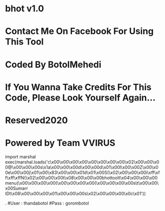 # bhot v1.0
# Contact Me On Facebook For Using This Tool
# Coded By BotolMehedi
# If You Wanna Take Credits For This Code, Please Look Yourself Again...
# Reserved2020
# Powered by Team VVIRUS
import marshal
exec(marshal.loads('c\x00\x00\x00\x00\x00\x00\x00\x00\x02\x00\x00\x00@\x00\x00\x00s\x1a\x00\x00\x00d\x00\x00d\x01\x00l\x00\x00Z\x00\x00e\x00\x00j\x01\x00\x83\x00\x00\x01d\x01\x00S(\x02\x00\x00\x00i\xff\xff\xff\xffN(\x02\x00\x00\x00t\x08\x00\x00\x00bhottoolt\x04\x00\x00\x00menu(\x00\x00\x00\x00(\x00\x00\x00\x00(\x00\x00\x00\x00s\t\x00\x00\x00Sumarr IDt\x08\x00\x00\x00<module>\x01\x00\x00\x00s\x02\x00\x00\x00\x0c\x01'))

  .
  #User : thandabotol
  #Pass : gorombotol
